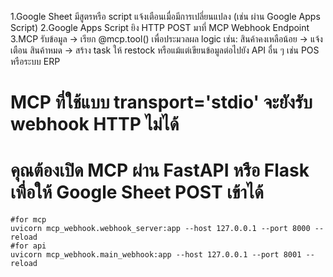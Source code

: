 1.Google Sheet มีสูตรหรือ script แจ้งเตือนเมื่อมีการเปลี่ยนแปลง (เช่น ผ่าน Google Apps Script)
2.Google Apps Script ยิง HTTP POST มาที่ MCP Webhook Endpoint
3.MCP รับข้อมูล → เรียก @mcp.tool() เพื่อประมวลผล logic เช่น:
    สินค้าคงเหลือน้อย → แจ้งเตือน
    สินค้าหมด → สร้าง task ให้ restock
    หรือแม้แต่เขียนข้อมูลต่อไปยัง API อื่น ๆ เช่น POS หรือระบบ ERP


# MCP ที่ใช้แบบ transport='stdio' จะยังรับ webhook HTTP ไม่ได้
# คุณต้องเปิด MCP ผ่าน FastAPI หรือ Flask เพื่อให้ Google Sheet POST เข้าได้
```commandline at root path 
#for mcp
uvicorn mcp_webhook.webhook_server:app --host 127.0.0.1 --port 8000 --reload
#for api
uvicorn mcp_webhook.main_webhook:app --host 127.0.0.1 --port 8001 --reload
```

